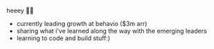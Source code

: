 heeey 👋🏻
- currently leading growth at behavio ($3m arr)
- sharing what i've learned along the way with the emerging leaders
- learning to code and build stuff:)
